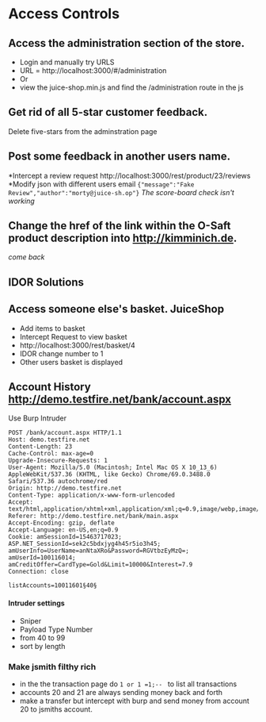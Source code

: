 # Access Controls

## Access the administration section of the store.
* Login and manually try URLS
* URL = http://localhost:3000/#/administration
* Or 
* view the juice-shop.min.js and find the /administration route in the js



## Get rid of all 5-star customer feedback.
Delete five-stars from the adminstration page

## Post some feedback in another users name.	
*Intercept a review request http://localhost:3000/rest/product/23/reviews
*Modify json with different users email `{"message":"Fake Review","author":"morty@juice-sh.op"}`
*The score-board check isn't working*


## Change the href of the link within the O-Saft product description into http://kimminich.de.
*come back*


## IDOR Solutions

## Access someone else's basket. JuiceShop
* Add items to basket
* Intercept Request to view basket 
* http://localhost:3000/rest/basket/4
* IDOR change number to 1
* Other users basket is displayed

## Account History http://demo.testfire.net/bank/account.aspx
Use Burp Intruder
```
POST /bank/account.aspx HTTP/1.1
Host: demo.testfire.net
Content-Length: 23
Cache-Control: max-age=0
Upgrade-Insecure-Requests: 1
User-Agent: Mozilla/5.0 (Macintosh; Intel Mac OS X 10_13_6) AppleWebKit/537.36 (KHTML, like Gecko) Chrome/69.0.3488.0 Safari/537.36 autochrome/red
Origin: http://demo.testfire.net
Content-Type: application/x-www-form-urlencoded
Accept: text/html,application/xhtml+xml,application/xml;q=0.9,image/webp,image/apng,*/*;q=0.8
Referer: http://demo.testfire.net/bank/main.aspx
Accept-Encoding: gzip, deflate
Accept-Language: en-US,en;q=0.9
Cookie: amSessionId=15463717023; ASP.NET_SessionId=sek2c5bdxjyg4h45r5io3h45; amUserInfo=UserName=anNtaXRo&Password=RGVtbzEyMzQ=; amUserId=100116014; amCreditOffer=CardType=Gold&Limit=10000&Interest=7.9
Connection: close

listAccounts=10011601§40§

```
#### Intruder settings
* Sniper
* Payload Type Number
* from 40 to 99
* sort by length


### Make jsmith filthy rich
* in the the transaction page do `1 or 1 =1;-- ` to list all transactions
* accounts 20 and 21 are always sending money back and forth
* make a transfer but intercept with burp and send money from account 20 to jsmiths account. 


